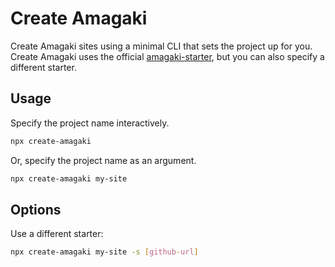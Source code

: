 # Create Amagaki

Create Amagaki sites using a minimal CLI that sets the project up for you.
Create Amagaki uses the official
[amagaki-starter](https://github.com/blinkk/amagaki-starter), but you can also
specify a different starter.

## Usage

Specify the project name interactively.

```bash
npx create-amagaki
```

Or, specify the project name as an argument.

```bash
npx create-amagaki my-site
```

## Options

Use a different starter:

```bash
npx create-amagaki my-site -s [github-url]
```
